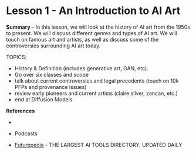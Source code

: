 # Lesson 1 - An Introduction to AI Art

**Summary** - In this lesson, we will look at the history of AI art from the 1950s to present. We will discuss different genres and types of AI art. We will touch on famous art and artists, as well as discuss some of the controversies surrounding AI art today.

TOPICS:
- History & Definition (includes generative art, GAN, etc).
- Go over six classes and scope
- talk about current controversies and legal precedents (touch on 10k PFPs and provenance issues)
- review early pioneers and current artists (claire silver, zancan, etc.)
- end at Diffusion Models

**References**

- 

- Podcasts

- [Futurepedia](https://www.futurepedia.io/) - THE LARGEST AI TOOLS DIRECTORY, UPDATED DAILY
